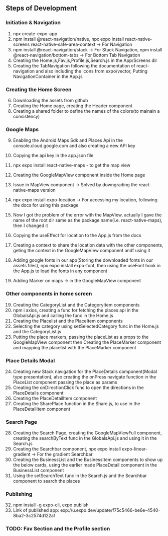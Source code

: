 ## Steps of Development

### Initiation & Navigation
1. npx create-expo-app 
2. npm install @react-navigation/native, npx expo install react-native-screens react-native-safe-area-context -> For Navigation
3. npm install @react-navigation/stack -> For Stack Navigation, npm install @react-navigation/bottom-tabs -> For Bottom Tab Navigation
4. Creating the Home.js,Fav.js,Profile.js,Search.js in the App/Screens dir
5. Creating the TabNavigation following the documentation of react-navigation and also including the icons from expo/vector, Putting NavigationContainer in the App.js


### Creating the Home Screen
6. Downloading the assets from github
7. Creating the Home page, creating the Header component
8. Creating a shared folder to define the names of the colors(to mainain a consistency)

### Google Maps
9. Enabling the Android Maps Sdk and Places Api in the console.cloud.google.com and also creating a new API key
10. Copying the api key in the app.json file
11. npx expo install react-native-maps - to get the map view
12. Creating the GoogleMapView component inside the Home page
13. Issue in MapView component -> Solved by downgrading the react-native-maps version
13. npx expo install expo-location -> For accessing my location, following the docs for using this package
14. Now I got the problem of the error with the MapView, actually I gave the name of the root dir same as the package name(i.e. react-native-maps), then I changed it
15. Copying the useEffect for location to the App.js from the docs
16. Creating a context to share the location data with the other components, geting the context in the GoogleMapView component andf using it

17. Adding google fonts in our app(Storing the downloaded fonts in our assets files), npx expo install expo-font, then using the useFont hook in the App.js to load the fonts in any component
18. Adding Marker on maps -> in the GoogleMapView component


### Other components in home screen
19. Creating the CategoryList and the CategoryItem components
20. npm i axios, creating a func for fetching the places api in the GlobalsApi.js and calling the func in the Home.js
21. Creating the Placelist and the PlaceItem components
22. Selecting the category using setSelectedCategory func in the Home.js and the CategoryList.js
23. Putting the place markers, passing the placeList as a props to the GoogleMapView component then Creating the PlaceMarker component and mapping the placelist with the PlaceMarker component


### Place Details Modal
24. Creating new Stack navigation for the PlaceDetails component(Modal type presentation), also creating the onPress navigate function in the PlaceList component passing the place as params
25. Creating the onDirectionClick func to open the directions in the PlaceDetails component
26. Creating the PlaceDetailItem component
27. Creating the SharePlace function in the Share.js, to use in the PlaceDetailItem component


### Search Page
28. Creating the Search Page, creating the GoogleMapViewFull component, creating the searchByText func in the GlobalsApi.js and using it in the Search.js
29. Creating the Searchbar component, npx expo install expo-linear-gradient -> For the gradient Searchbar
30. Creating the BusinessList and the BusinessItem components to show up the below cards, using the earlier made PlaceDetail component in the BusinessList component
31. Using the setSearchText func in the Search.js and the Searchbar component to search the places


### Publishing
32. npm install -g expo-cli, expo publish
33. Link of published app: exp://u.expo.dev/update/f75c5466-be6e-4540-8ba2-3c2574d122a1

### TODO: Fav Section and the Profile section